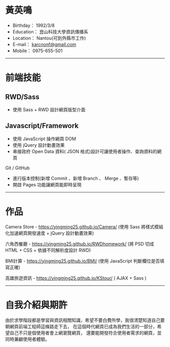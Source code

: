 # 黃英鳴
* Birthday： 1992/3/8
* Education： 崑山科技大學資訊傳播系
* Location： Nantou(可到外縣市工作)
* E-mail： karcnonf@gmail.com
* Mobile： 0975-655-501
- - -
# 前端技能 
## RWD/Sass
* 使用 Sass + RWD 設計網頁版型介面

## Javascript/Framework
* 使用 JavaScript 操作網頁 DOM
* 使用 jQuery 設計動畫效果
* 串接政府 Open Data 資料( JSON 格式)設計可讓使用者操作、查詢資料的網頁

Git / GitHub
* 進行版本控制(新增 Commit 、新增 Branch 、 Merge 、暫存等)
* 開啟 Pages 功能讓網頁能即時呈現
- - -
# 作品
Camera Store - https://yingming25.github.io/Camera/
(使用 Sass 將樣式模組化加速網頁開發速度 + jQuery 設計動畫效果)

六角西餐廳 - https://yingming25.github.io/RWDhomework/
(將 PSD 切成 HTML + CSS + 依據不同解析度設計 RWD)

BMI計算 - https://yingming25.github.io/BMI/
(使用 JavaScript 判斷欄位是否填寫正確)

高雄旅遊資訊 - https://yingming25.github.io/KStour/
( AJAX + Sass )
- - -
# 自我介紹與期許
由於求學階段都是學習與資訊相關知識，希望不要白費所學，我很清楚知道自己要朝網頁前端工程師這條路走下去，
在這個時代網頁已成為我們生活的一部分，希望自己不只是個使用者會上網瀏覽網頁，
還要能開發符合使用者需求的網頁，並同時兼顧使用者體驗。